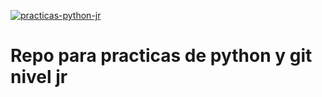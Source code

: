 [![practicas-python-jr](https://github.com/car7oskdr/practicas-jr/actions/workflows/python_template.yml/badge.svg)](https://github.com/car7oskdr/practicas-jr/actions/workflows/python_template.yml)

# Repo para practicas de python y git nivel jr
